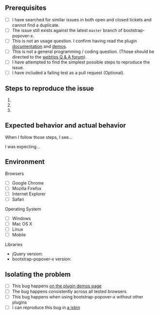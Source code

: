 ## Prerequisites

- [ ] I have searched for similar issues in both open and closed tickets and cannot find a duplicate.
- [ ] The issue still exists against the latest `master` branch of bootstrap-popover-x.
- [ ] This is not an usage question. I confirm having read the plugin [documentation](http://plugins.krajee.com/popover-x) and [demos](http://plugins.krajee.com/popover-x/demo).
- [ ] This is not a general programming / coding question. (Those should be directed to the [webtips Q & A forum](http://webtips.krajee.com/questions)).
- [ ] I have attempted to find the simplest possible steps to reproduce the issue.
- [ ] I have included a failing test as a pull request (Optional).

## Steps to reproduce the issue

1.
2.
3.

## Expected behavior and actual behavior

When I follow those steps, I see...

I was expecting...

## Environment

Browsers

- [ ] Google Chrome
- [ ] Mozilla Firefox
- [ ] Internet Explorer
- [ ] Safari

Operating System

- [ ] Windows
- [ ] Mac OS X
- [ ] Linux
- [ ] Mobile

Libraries

- jQuery version:
- bootstrap-popover-x version:

## Isolating the problem

- [ ] This bug happens [on the plugin demos page](http://plugins.krajee.com/popover-x/demo)
- [ ] The bug happens consistently across all tested browsers
- [ ] This bug happens when using bootstrap-popover-x without other plugins
- [ ] I can reproduce this bug in [a jsbin](https://jsbin.com/)

